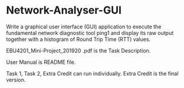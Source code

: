 # Network-Analyser-GUI
Write a graphical user interface (GUI) application to execute the fundamental network diagnostic tool ping1  and display its raw output together with a histogram of Round Trip Time (RTT) values.

EBU4201_Mini-Project_201920 .pdf is the Task Description.

User Manual is README file.

Task 1, Task 2, Extra Credit can run individually. Extra Credit is the final version.
